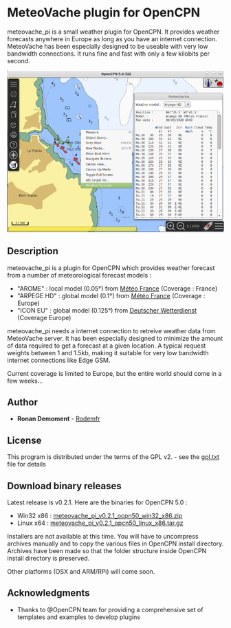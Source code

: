# MeteoVache plugin for OpenCPN

meteovache_pi is a small weather plugin for OpenCPN. It provides weather forecasts anywhere in Europe as long as you have an internet connection.
MeteoVache has been especially designed to be useable with very low bandwidth connections. It runs fine and fast with only a few kilobits per second.

![Sample picture](files/meteovache_en_256.png)

## Description

meteovache_pi is a plugin for OpenCPN which provides weather forecast from a number of meteorological forecast models :

- "AROME" : local model (0.05°) from [Météo France](http://www.meteofrance.com) (Coverage : France)
- "ARPEGE HD" : global model (0.1°) from [Météo France](http://www.meteofrance.com) (Coverage : Europe)
- "ICON EU" : global model (0.125°) from [Deutscher Wetterdienst](https://www.dwd.de/EN) (Coverage Europe)

meteovache_pi needs a internet connection to retreive weather data from MeteoVache server. It has been especially designed to minimize the amount of data required to get a forecast at a given location. A typical request weights between 1 and 1.5kb, making it suitable for very low bandwidth internet connections like Edge GSM.

Current coverage is limited to Europe, but the entire world should come in a few weeks...

## Author

* **Ronan Demoment** - [Rodemfr](https://github.com/Rodemfr)

## License

This program is distributed under the terms of the GPL v2. - see the [gpl.txt](cmake/gpl.txt) file for details

## Download binary releases

Latest release is v0.2.1. Here are the binaries for OpenCPN 5.0 :

- Win32 x86 : [meteovache_pi_v0.2.1_ocpn50_win32_x86.zip](https://github.com/Rodemfr/meteovache_pi/raw/master/files/binaries/opencpn50/win32_x86/meteovache_pi_v0.2.1_ocpn50_win32_x86.zip)
- Linux x64 : [meteovache_pi_v0.2.1_opcn50_linux_x86.tar.gz](https://github.com/Rodemfr/meteovache_pi/raw/master/files/binaries/opencpn50/linux_x64/meteovache_pi_v0.2.1_opcn50_linux_x86.tar.gz)

Installers are not available at this time. You will have to uncompress archives manually and to copy the various files in OpenCPN install directory. Archives have been made so that the folder structure inside OpenCPN install directory is preserved.

Other platforms (OSX and ARM/RPi) will come soon.

## Acknowledgments

* Thanks to @OpenCPN team for providing a comprehensive set of templates and examples to develop plugins

